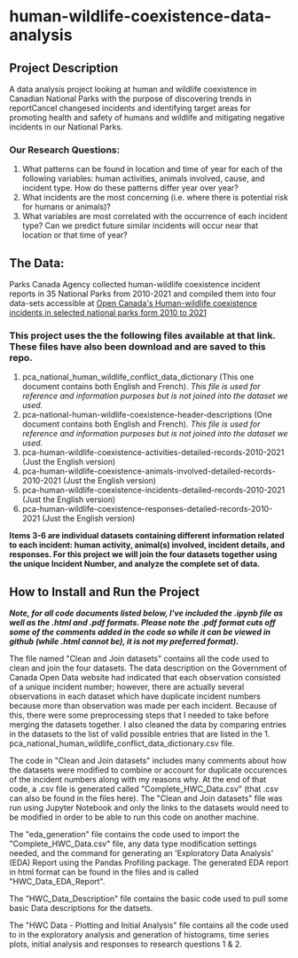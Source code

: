 # human-wildlife-coexistence-data-analysis
## Project Description
A data analysis project looking at human and wildlife coexistence in Canadian National Parks with the purpose of discovering trends in reportCancel changesed incidents and identifying target areas for promoting health and safety of humans and wildlife and mitigating negative incidents in our National Parks. 
### Our Research Questions:
1.	What patterns can be found in location and time of year for each of the following variables: human activities, animals involved, cause, and incident type. How do these patterns differ year over year?
2.	What incidents are the most concerning (i.e. where there is potential risk for humans or animals)?
3.	What variables are most correlated with the occurrence of each incident type? Can we predict future similar incidents will occur near that location or that time of year? 
## The Data: 
Parks Canada Agency collected human-wildlife coexistence incident reports in 35 National Parks from 2010-2021 and compiled them into four data-sets accessible at [Open Canada's Human-wildlife coexistence incidents in selected national parks form 2010 to 2021](https://open.canada.ca/data/en/dataset/cc5ea139-c628-46dc-ac55-a5b3351b7fdf)
### This project uses the the following files available at that link. These files have also been download and are saved to this repo. 
1. pca_national_human_wildlife_conflict_data_dictionary (This one document contains both English and French). *This file is used for reference and information purposes but is not joined into the dataset we used.*
2. pca-national-human-wildlife-coexistence-header-descriptions (One document contains both English and French). *This file is used for reference and information purposes but is not joined into the dataset we used.*
3. pca-human-wildlife-coexistence-activities-detailed-records-2010-2021 (Just the English version)
4. pca-human-wildlife-coexistence-animals-involved-detailed-records-2010-2021 (Just the English version)
5. pca-human-wildlife-coexistence-incidents-detailed-records-2010-2021 (Just the English version)
6. pca-human-wildlife-coexistence-responses-detailed-records-2010-2021 (Just the English version)

**Items 3-6 are individual datasets containing different information related to each incident: human activity, animal(s) involved, incident details, and responses. For this project we will join the four datasets together using the unique Incident Number, and analyze the complete set of data.**

## How to Install and Run the Project
***Note, for all code documents listed below, I've included the .ipynb file as well as the .html and .pdf formats. Please note the .pdf format cuts off some of the comments added in the code so while it can be viewed in github (while .html cannot be), it is not my preferred format).***

The file named "Clean and Join datasets" contains all the code used to clean and join the four datasets. The data description on the Government of Canada Open Data website had indicated that each observation consisted of a unique incident number; however, there are actually several observations in each dataset which have duplicate incident numbers because more than observation was made per each incident. Because of this, there were some preprocessing steps that I needed to take before merging the datasets together. I also cleaned the data by comparing entries in the datasets to the list of valid possible entries that are listed in the 1. pca_national_human_wildlife_conflict_data_dictionary.csv file. 

The code in "Clean and Join datasets" includes many comments about how the datasets were modified to combine or account for duplicate occurences of the incident numbers along with my reasons why. At the end of that code, a .csv file is generated called "Complete_HWC_Data.csv" (that .csv can also be found in the files here). The "Clean and Join datasets" file was run using Jupyter Notebook and only the links to the datasets would need to be modified in order to be able to run this code on another machine. 

The "eda_generation" file contains the code used to import the "Complete_HWC_Data.csv" file, any data type modification settings needed, and the command for generating an 'Exploratory Data Analysis' (EDA) Report using the Pandas Profiling package. The generated EDA report in html format can be found in the files and is called "HWC_Data_EDA_Report". 

The "HWC_Data_Description" file contains the basic code used to pull some basic Data descriptions for the datsets. 

The "HWC Data - Plotting and Initial Analysis" file contains all the code used to in the exploratory analysis and generation of histograms, time series plots, initial analysis and responses to research questions 1 & 2. 

